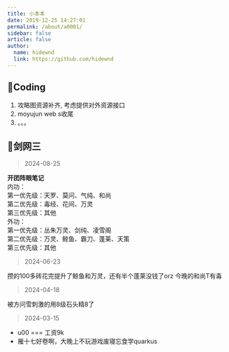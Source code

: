 ```yaml
---
title: 小本本
date: 2019-12-25 14:27:01
permalink: /about/a0001/
sidebar: false
article: false
author:
  name: hidewnd
  link: https://github.com/hidewnd
---
```


## 🔖Coding

1. 攻略图资源补齐, 考虑提供对外资源接口
2. moyujun web s收尾
3. 。。。


## 🔖剑网三

> 2024-08-25

**开团阵眼笔记**<br>
内功：<br>
第一优先级：天罗、莫问、气纯、和尚<br>
第二优先级：毒经、花间、万灵<br>
第三优先级：其他<br>
外功：<br>
第一优先级：丛朱万灵、剑纯、凌雪阁<br>
第二优先级：万灵、鲸鱼、霸刀、蓬莱、天策<br>
第三优先级：其他<br>


> 2024-06-23

攒的100多砖花完提升了鲸鱼和万灵，还有半个蓬莱没钱了orz
今晚的和尚T有毒


> 2024-04-18

被方问雪刺激的用8级石头精8了


> 2024-03-15

- u00 === 工资9k
- 雁十七好卷啊，大晚上不玩游戏废寝忘食学quarkus


